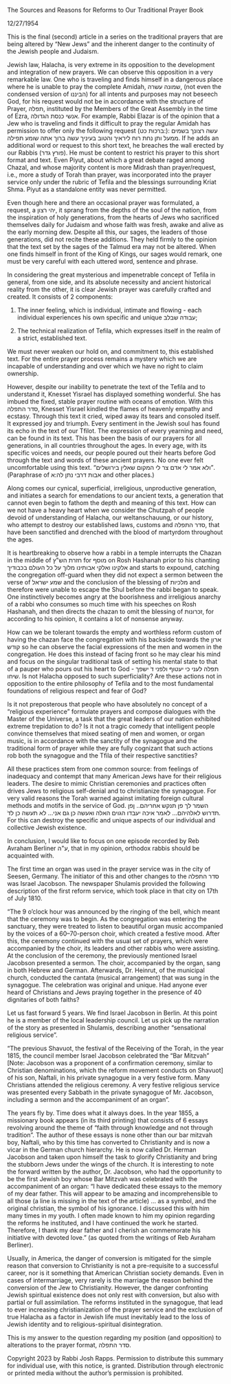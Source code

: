 The Sources and Reasons for Reforms to Our Traditional Prayer Book

12/27/1954

This is the final (second) article in a series on the traditional prayers that are being altered by “New Jews” and the inherent danger to the continuity of the Jewish people and Judaism.

Jewish law, Halacha, is very extreme in its opposition to the development and integration of new prayers. We can observe this opposition in a very remarkable law. One who is traveling and finds himself in a dangerous place where he is unable to pray the complete Amidah, שמונה עשרה, (not even the condensed version of הביננו) for all intents and purposes may not beseech God, for his request would not be in accordance with the structure of Prayer, תפלה, instituted by the Members of the Great Assembly in the time of Ezra, אנשי כנסת הגדולה. For example, Rabbi Elazar is of the opinion that a Jew who is traveling and finds it difficult to pray the regular Amidah has permission to offer only the following request (ברכות כט:):  עשה רצונך בשמים ממעל ותן נחת רוח ליראיך והטוב בעיניך עשה ברוך אתה שומע תפילה. If he adds an additional word or request to this short text, he breaches the wall erected by our Rabbis (פורץ גדר). He must be content to restrict his prayer to this short format and text. Even Piyut, about which a great debate raged among Chazal, and whose majority content is more Midrash than prayer/request, i.e., more a study of Torah than prayer, was incorporated into the prayer service only under the rubric of Tefila and the blessings surrounding Kriat Shma. Piyut as a standalone entity was never permitted. 

Even though here and there an occasional prayer was formulated, a request, a יהי רצון, it sprang from the depths of the soul of the nation, from the inspiration of holy generations, from the hearts of Jews who sacrificed themselves daily for Judaism and whose faith was fresh, awake and alive as the early morning dew.  Despite all this, our sages, the leaders of those generations, did not recite these additions. They held firmly to the opinion that the text set by the sages of the Talmud era may not be altered. When one finds himself in front of the King of Kings, our sages would remark, one must be very careful with each uttered word, sentence and phrase.

In considering the great mysterious and impenetrable concept of Tefila in general, from one side, and its absolute necessity and ancient historical reality from the other, it is clear Jewish prayer was carefully crafted and created. It consists of 2 components: 

1) The inner feeling, which is individual, intimate and flowing - each individual experiences his own specific and unique עבודה שבלב; 

2) The technical realization of Tefila, which expresses itself in the realm of a strict, established text.

We must never weaken our hold on, and commitment to, this established text. For the entire prayer process remains a mystery which we are incapable of understanding and over which we have no right to claim ownership. 

However, despite our inability to penetrate the text of the Tefila and to understand it, Knesset Yisrael has displayed something wonderful. She has imbued the fixed, stable prayer routine with oceans of emotion. With this סדר התפלה, Knesset Yisrael kindled the flames of heavenly empathy and ecstasy. Through this text it cried, wiped away its tears and consoled itself. It expressed joy and triumph. Every sentiment in the Jewish soul has found its echo in the text of our Tfilot. The expression of every yearning and need, can be found in its text. This has been the basis of our prayers for all generations, in all countries throughout the ages. In every age, with its specific voices and needs, our people poured out their hearts before God through the text and words of these ancient prayers. No one ever felt uncomfortable using this text. “ולא אמר לי אדם צר לי המקום שאלין בירושלים”. (Paraphrase of אבות דרבי נתן לה:א and other places.)

Along comes our cynical, superficial, irreligious, unproductive generation, and initiates a search for emendations to our ancient texts, a generation that cannot even begin to fathom the depth and meaning of this text. How can we not have a heavy heart when we consider the Chutzpah of people devoid of understanding of Halacha, our weltanschauung, or our history, who attempt to destroy our established laws, customs and סדר התפלה, that have been sanctified and drenched with the blood of martyrdom throughout the ages.

It is heartbreaking to observe how a rabbi in a temple interrupts the Chazan in the middle of חזרת הש"ץ for מוסף on Rosh Hashanah prior to his chanting אלקינו ואלקי אבותינו מלוך על כל העולם בכבודיך and starts to expound, catching the congregation off-guard when they did not expect a sermon between the verse of שמע ישראל  and the conclusion of the blessing of  מלכיות and therefore were unable to escape the Shul before the rabbi began to speak. One instinctively becomes angry at the boorishness and irreligious anarchy of a rabbi who consumes so much time with his speeches on Rosh Hashanah, and then directs the chazan to omit the blessing of זכרונות, for according to his opinion, it contains a lot of nonsense anyway.

How can we be tolerant towards the empty and worthless reform custom of having the chazan face the congregation with his backside towards the ארון קודש so he can observe the facial expressions of the men and women in the congregation. He does this instead of facing front so he may clear his mind and focus on the singular traditional task of setting his mental state to that of a pauper who pours out his heart to God - תפלה לעני כי יעטוף ולפני דֹ ישפך שיחו. Is not Halacha opposed to such superficiality? Are these actions not in opposition to the entire philosophy of Tefila and to the most fundamental foundations of religious respect and fear of God?

Is it not preposterous that people who have absolutely no concept of a “religious experience” formulate prayers and compose dialogues with the Master of the Universe, a task that the great leaders of our nation exhibited extreme trepidation to do? Is it not a tragic comedy that intelligent people convince themselves that mixed seating of men and women, or organ music, is in accordance with the sanctity of the synagogue and the traditional form of prayer while they are fully cognizant that such actions rob both the synagogue and the Tfila of their respective sanctities?

All these practices stem from one common source: from feelings of inadequacy and contempt that many American Jews have for their religious leaders. The desire to mimic Christian ceremonies and practices often drives Jews to religious self-denial and to christianize the synagogue. For very valid reasons the Torah warned against imitating foreign cultural methods and motifs in the service of God. השמר לך פן תנקש אחריהם.. ןפן תדרוש לאלהיהם... לאמר איכה יעבדו הגוים האלה ואעשה כן גם אני... לא תעשה כן לדֹ. For this can destroy the specific and unique aspects of our individual and collective Jewish existence.

In conclusion, I would like to focus on one episode recorded by Reb Avraham Berliner ע"ה, that in my opinion, orthodox rabbis should be acquainted with.

The first time an organ was used in the prayer service was in the city of Seesen, Germany. The initiator of this and other changes to the סדר התפלה was Israel Jacobson. The newspaper Shulamis provided the following description of the first reform service, which took place in that city on 17th of July 1810.

“The 9 o’clock hour was announced by the ringing of the bell, which meant that the ceremony was to begin. As the congregation was entering the sanctuary, they were treated to listen to beautiful organ music accompanied by the voices of a 60–70-person choir, which created a festive mood. After this, the ceremony continued with the usual set of prayers, which were accompanied by the choir, its leaders and other rabbis who were assisting. At the conclusion of the ceremony, the previously mentioned Israel Jacobson presented a sermon. The choir, accompanied by the organ, sang in both Hebrew and German. Afterwards, Dr. Heinrut, of the municipal church, conducted the cantata (musical arrangement) that was sung in the synagogue. The celebration was original and unique. Had anyone ever heard of Christians and Jews praying together in the presence of 40 dignitaries of both faiths?

Let us fast forward 5 years. We find Israel Jacobson in Berlin. At this point he is a member of the local leadership council. Let us pick up the narration of the story as presented in Shulamis, describing another “sensational religious service”.

“The previous Shavuot, the festival of the Receiving of the Torah, in the year 1815, the council member Israel Jacobson celebrated the “Bar Mitzvah” [Note: Jacobson was a proponent of a confirmation ceremony, similar to Christian denominations, which the reform movement conducts on Shavuot] of his son, Naftali, in his private synagogue in a very festive form. Many Christians attended the religious ceremony. A very festive religious service was presented every Sabbath in the private synagogue of Mr. Jacobson, including a sermon and the accompaniment of an organ”. 

The years fly by. Time does what it always does. In the year 1855, a missionary book appears (in its third printing) that consists of 6 essays revolving around the theme of “faith through knowledge and not through tradition”. The author of these essays is none other than our bar mitzvah boy, Naftali, who by this time has converted to Christianity and is now a vicar in the German church hierarchy. He is now called Dr. Herman Jacobson and taken upon himself the task to glorify Christianity and bring the stubborn Jews under the wings of the church. It is interesting to note the forward written by the author, Dr. Jacobson, who had the opportunity to be the first Jewish boy whose Bar Mitzvah was celebrated with the accompaniment of an organ: “I have dedicated these essays to the memory of my dear father. This will appear to be amazing and incomprehensible to all those (a line is missing in the text of the article) … as a symbol, and the original christian, the symbol of his ignorance. I discussed this with him many times in my youth. I often made known to him my opinion regarding the reforms he instituted, and I have continued the work he started. Therefore, I thank my dear father and I cherish an commemorate his initiative with devoted love.” (as quoted from the writings of Reb Avraham Berliner).

Usually, in America, the danger of conversion is mitigated for the simple reason that conversion to Christianity is not a pre-requisite to a successful career, nor is it something that American Christian society demands. Even in cases of intermarriage, very rarely is the marriage the reason behind the conversion of the Jew to Christianity. However, the danger confronting Jewish spiritual existence does not only rest with conversion, but also with partial or full assimilation. The reforms instituted in the synagogue, that lead to ever increasing christianization of the prayer service and the exclusion of true Halacha as a factor in Jewish life must inevitably lead to the loss of Jewish identity and to religious-spiritual disintegration.

This is my answer to the question regarding my position (and opposition) to alterations to the prayer format, סדר התפלה. 

Copyright 2023 by Rabbi Josh Rapps. Permission to distribute this summary for individual use, with this notice, is granted. Distribution through electronic or printed media without the author’s permission is prohibited.

